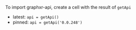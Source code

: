 To import graphxr-api, create a cell with the result of `getApi`
- latest: `api = getApi()`
- pinned: `api = getApi('0.0.248')`